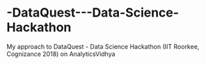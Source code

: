 # -DataQuest---Data-Science-Hackathon
My approach to DataQuest - Data Science Hackathon (IIT Roorkee, Cognizance 2018) on AnalyticsVidhya
